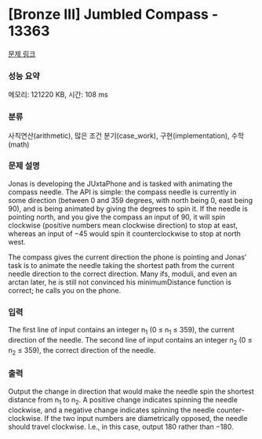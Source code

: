 # [Bronze III] Jumbled Compass - 13363 

[문제 링크](https://www.acmicpc.net/problem/13363) 

### 성능 요약

메모리: 121220 KB, 시간: 108 ms

### 분류

사칙연산(arithmetic), 많은 조건 분기(case_work), 구현(implementation), 수학(math)

### 문제 설명

<p>Jonas is developing the JUxtaPhone and is tasked with animating the compass needle. The API is simple: the compass needle is currently in some direction (between 0 and 359 degrees, with north being 0, east being 90), and is being animated by giving the degrees to spin it. If the needle is pointing north, and you give the compass an input of 90, it will spin clockwise (positive numbers mean clockwise direction) to stop at east, whereas an input of −45 would spin it counterclockwise to stop at north west.</p>

<p>The compass gives the current direction the phone is pointing and Jonas’ task is to animate the needle taking the shortest path from the current needle direction to the correct direction. Many ifs, moduli, and even an arctan later, he is still not convinced his minimumDistance function is correct; he calls you on the phone.</p>

### 입력 

 <p>The first line of input contains an integer n<sub>1</sub> (0 ≤ n<sub>1</sub> ≤ 359), the current direction of the needle. The second line of input contains an integer n<sub>2</sub> (0 ≤ n<sub>2</sub> ≤ 359), the correct direction of the needle.</p>

### 출력 

 <p>Output the change in direction that would make the needle spin the shortest distance from n<sub>1</sub> to n<sub>2</sub>. A positive change indicates spinning the needle clockwise, and a negative change indicates spinning the needle counter-clockwise. If the two input numbers are diametrically opposed, the needle should travel clockwise. I.e., in this case, output 180 rather than −180.</p>

